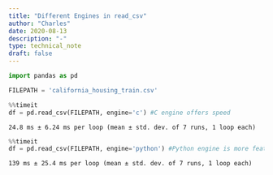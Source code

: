```yaml
---
title: "Different Engines in read_csv"
author: "Charles"
date: 2020-08-13
description: "-"
type: technical_note
draft: false
---
```


```python
import pandas as pd
```


```python
FILEPATH = 'california_housing_train.csv'
```


```python
%%timeit
df = pd.read_csv(FILEPATH, engine='c') #C engine offers speed
```

    24.8 ms ± 6.24 ms per loop (mean ± std. dev. of 7 runs, 1 loop each)



```python
%%timeit
df = pd.read_csv(FILEPATH, engine='python') #Python engine is more feature rich but slower
```

    139 ms ± 25.4 ms per loop (mean ± std. dev. of 7 runs, 1 loop each)



```python

```

